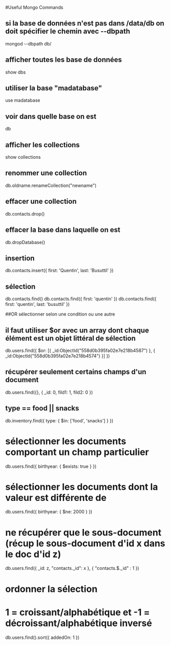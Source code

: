 #Useful Mongo Commands

## si la base de données n'est pas dans /data/db on doit spécifier le chemin avec --dbpath
mongod --dbpath db/

## afficher toutes les base de données
show dbs

## utiliser la base "madatabase"
use madatabase

## voir dans quelle base on est
db

## afficher les collections
show collections

## renommer une collection
db.oldname.renameCollection("newname")

## effacer une collection
db.contacts.drop()

## effacer la base dans laquelle on est
db.dropDatabase()

## insertion 
db.contacts.insert({ first: 'Quentin', last: 'Busuttil' })

## sélection
db.contacts.find()
db.contacts.find({ first: 'quentin' })
db.contacts.find({ first: 'quentin', last: 'busuttil' })

##OR sélectionner selon une condition ou une autre
## il faut utiliser $or avec un array dont chaque élément est un objet littéral de sélection
db.users.find({ $or: [{ _id:ObjectId("558d0b395fa02e7e218b4587") }, { _id:ObjectId("558d0b395fa02e7e218b4574") }] })

## récupérer seulement certains champs d'un document
db.users.find({}, { _id: 0, fild1: 1, fild2: 0 })

## type == food || snacks
db.inventory.find({ type: { $in: ['food', 'snacks'] } })

# sélectionner les documents comportant un champ particulier
db.users.find({ birthyear: { $exists: true } })

# sélectionner les documents dont la valeur est différente de
db.users.find({ birthyear: { $ne: 2000 } })

# ne récupérer que le sous-document (récup le sous-document d'id x dans le doc d'id z)
db.users.find({ _id: z, "contacts._id": x }, { "contacts.$._id" : 1 })

# ordonner la sélection
# 1 = croissant/alphabétique et -1 = décroissant/alphabétique inversé
db.users.find().sort({ addedOn: 1 })


 